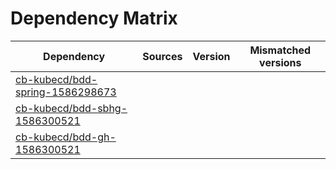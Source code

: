# Dependency Matrix

Dependency | Sources | Version | Mismatched versions
---------- | ------- | ------- | -------------------
[cb-kubecd/bdd-spring-1586298673](https://github.com/cb-kubecd/bdd-spring-1586298673.git) |  | []() | 
[cb-kubecd/bdd-sbhg-1586300521](https://github.com/cb-kubecd/bdd-sbhg-1586300521.git) |  | []() | 
[cb-kubecd/bdd-gh-1586300521](https://github.com/cb-kubecd/bdd-gh-1586300521.git) |  | []() | 
